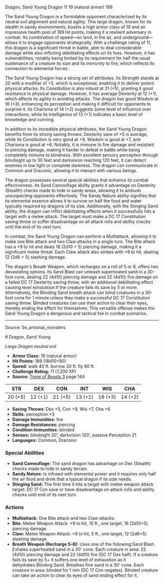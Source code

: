 <MonsterName/>Dragon, Sand Young</MonsterName>
<CreatureType/>Dragon</CreatureType>
<CR/>11</CR>
<AC/>19 (natural armor)</AC>
<HP/>189</HP>
<summary>The Sand Young Dragon is a formidable opponent characterized by its neutral evil alignment and natural agility. This large dragon, known for its stealth in sandy environments, boasts a high armor class of 19 and an impressive health pool of 189 hit points, making it a resilient adversary in combat. Its combination of speed—on land, in the air, and underground—allows it to engage opponents strategically. With a challenge rating of 11, this dragon is a significant threat in battle, able to deal considerable damage while also inflicting debilitating effects on its foes. However, it has vulnerabilities, notably being limited by its requirement for half the usual sustenance of a creature its size and its immunity to fire, which reflects its connection to elemental forces.</summary>

<detail>

The Sand Young Dragon has a strong set of attributes. Its Strength stands at 20 with a modifier of +5, which is exceptional, enabling it to deliver potent physical attacks. Its Constitution is also robust at 21 (+5), granting it good resistance to physical damage. However, it has average Dexterity at 12 (+1), which affects its agility in avoiding attacks. The dragon has good Wisdom at 16 (+3), enhancing its perception and making it difficult for opponents to surprise it. Its Charisma of 14 (+2) suggests some level of influence over interactions, while its Intelligence of 13 (+1) indicates a basic level of knowledge and cunning.

In addition to its incredible physical attributes, the Sand Young Dragon benefits from its strong saving throws: Dexterity save of +5 is average, while its Constitution is very good at +9, Wisdom is good at +7, and Charisma is good at +6. Notably, it is immune to fire damage and resistant to piercing damage, making it harder to defeat in battle while being completely immune to blindness. With excellent sensory perception through blindsight up to 30 feet and darkvision reaching 120 feet, it can detect enemies in low light or complete darkness. The dragon can communicate in Common and Draconic, allowing it to interact with various beings.

The dragon possesses several special abilities that enhance its combat effectiveness. Its Sand Camouflage ability grants it advantage on Dexterity (Stealth) checks made to hide in sandy areas, allowing it to ambush unsuspecting opponents effectively. The Sandy Nature ability signifies that its elemental essence allows it to survive on half the food and water typically required by dragons of its size. Additionally, with the Stinging Sand ability, the dragon can inflict debilitating effects when it successfully hits a target with a melee attack. The target must make a DC 17 Constitution saving throw or suffer disadvantage on all attack rolls and ability checks until the end of its next turn.

In combat, the Sand Young Dragon can perform a Multiattack, allowing it to make one Bite attack and two Claw attacks in a single turn. The Bite attack has a +9 to hit and deals 16 (2d10 + 5) piercing damage, making it a significant melee threat. Each Claw attack also strikes with +9 to hit, dealing 12 (2d6 + 5) slashing damage. 

The dragon's Breath Weapon, which recharges on a roll of 5 or 6, offers two devastating options. Its Sand Blast can unleash superheated sand in a 30-foot cone, dealing 22 (4d10) piercing damage and 22 (4d10) fire damage on a failed DC 17 Dexterity saving throw, with an additional debilitating effect causing level exhaustion if the creature fails its save by 5 or more. Alternatively, the Blinding Sand breath attack can blind creatures in a 30-foot cone for 1 minute unless they make a successful DC 17 Constitution saving throw. Blinded creatures can use their action to clear their eyes, thereby ending the effect for themselves. This versatile offense makes the Sand Young Dragon a dangerous and tactical foe in combat scenarios.</detail>



---

Source: 5e_artisinal_monsters

<statblock>
# Dragon, Sand Young

*Large* *Dragon* *neutral evil*

- **Armor Class:** 19 (natural armor)
- **Hit Points:** 189 (18d10+90)
- **Speed:** walk 40 ft. burrow 20 ft. fly 80 ft.
- **Challenge Rating:** 11 (7,200 XP)
- **Source:** [Tome of Beasts 3](https://koboldpress.com/kpstore/product/tome-of-beasts-3-for-5th-edition/) page 144

| STR | DEX | CON | INT | WIS | CHA |
| --- | --- | --- | --- | --- | --- |
| 20 (+5) | 12 (+1) | 21 (+5) | 13 (+1) | 16 (+3) | 14 (+2) |

- **Saving Throws**: Dex +5, Con +9, Wis +7, Cha +6
- **Skills:** perception +3
- **Damage Immunities:** fire
- **Damage Resistances:** piercing
- **Condition Immunities:** blinded
- **Senses:** blindsight 30', darkvision 120', passive Perception 21
- **Languages:** Common, Draconic

### Special Abilities

- **Sand Camouflage:** The sand dragon has advantage on Dex (Stealth) checks made to hide in sandy terrain.
- **Sandy Nature:** Is infused with elemental power and it requires only half the air food and drink that a typical dragon if its size needs.
- **Stinging Sand:** The first time it hits a target with melee weapon attack target: DC 17 Con save or have disadvantage on attack rolls and ability checks until end of its next turn.

### Actions

- **Multiattack:** One Bite attack and two Claw attacks.
- **Bite:** Melee Weapon Attack: +9 to hit, 10 ft., one target, 16 (2d10+5) piercing damage.
- **Claw:** Melee Weapon Attack: +9 to hit, 5 ft., one target, 12 (2d6+5) slashing damage.
- **Breath Weapon (Recharge 5–6):** Uses one of the following:Sand Blast. Exhales superheated sand in a 30' cone. Each creature in area: 22 (4d10) piercing damage and 22 (4d10) fire (DC 17 Dex half). If a creature fails its save by 5+ it suffers one level of exhaustion as it dehydrates.Blinding Sand. Breathes fine sand in a 30' cone. Each creature in area: blinded for 1 min (DC 17 Con negates). Blinded creature can take an action to clear its eyes of sand ending effect for it.


</statblock>


